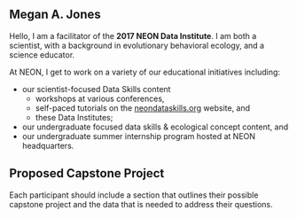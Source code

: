 ## Megan A. Jones

Hello, I am a facilitator of the **2017 NEON Data Institute**. I am both a 
scientist, with a background in evolutionary behavioral ecology, and a science 
educator. 

At NEON, I get to work on a variety of our educational initiatives 
including:

* our scientist-focused Data Skills content
  + workshops at various conferences, 
  + self-paced tutorials on the [neondataskills.org](www.neondataskills.org) website, and 
  + these Data Institutes;
* our undergraduate focused data skills & ecological concept content, and  
* our undergraduate summer internship program hosted at NEON headquarters. 


## Proposed Capstone Project

Each participant should include a section that outlines their possible capstone 
project and the data that is needed to address their questions. 
